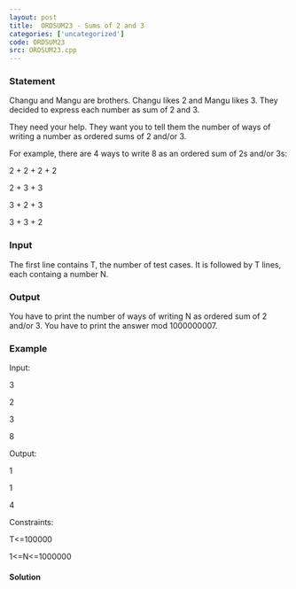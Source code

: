 ```yaml
---
layout: post
title:  ORDSUM23 - Sums of 2 and 3
categories: ['uncategorized']
code: ORDSUM23
src: ORDSUM23.cpp
---
```


### **Statement**

Changu and Mangu are brothers. Changu likes 2 and Mangu likes 3. They decided
to express each number as sum of 2 and 3.

They need your help. They want you to tell them the number of ways of writing
a number as ordered sums of 2 and/or 3.

For example,  there are 4 ways to write 8 as an ordered sum of 2s and/or 3s:

2 + 2 + 2 + 2

2 + 3 + 3

3 + 2 + 3

3 + 3 + 2

### Input

The first line contains T, the number of test cases. It is followed by T
lines, each containg a number N.

### Output

You have to print the number of ways of writing N as ordered sum of 2 and/or
3. You have to print the answer mod 1000000007.

### Example

Input:

3

2

3

8

Output:

1

1

4

Constraints:

T<=100000

1<=N<=1000000

  



#### **Solution**



